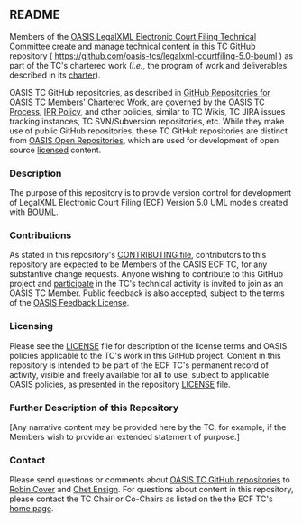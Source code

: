 <div>
<h2>README</h2>

<p>Members of the <a href="https://www.oasis-open.org/committees/legalxml-courtfiling/">OASIS LegalXML Electronic Court Filing Technical Committee</a> create and manage technical content in this TC GitHub repository ( <a href="https://github.com/oasis-tcs/legalxml-courtfiling-5.0-bouml">https://github.com/oasis-tcs/legalxml-courtfiling-5.0-bouml</a> ) as part of the TC's chartered work (<i>i.e.</i>, the program of work and deliverables described in its <a href="https://www.oasis-open.org/committees/legalxml-courtfiling/charter.php">charter</a>).</p>

<p>OASIS TC GitHub repositories, as described in <a href="https://www.oasis-open.org/resources/tcadmin/github-repositories-for-oasis-tc-members-chartered-work">GitHub Repositories for OASIS TC Members' Chartered Work</a>, are governed by the OASIS <a href="https://www.oasis-open.org/policies-guidelines/tc-process">TC Process</a>, <a href="https://www.oasis-open.org/policies-guidelines/ipr">IPR Policy</a>, and other policies, similar to TC Wikis, TC JIRA issues tracking instances, TC SVN/Subversion repositories, etc.  While they make use of public GitHub repositories, these TC GitHub repositories are distinct from <a href="https://www.oasis-open.org/resources/open-repositories">OASIS Open Repositories</a>, which are used for development of open source <a href="https://www.oasis-open.org/resources/open-repositories/licenses">licensed</a> content.</p>
</div>

<div>
<h3>Description</h3>

<p>The purpose of this repository is to provide version control for development of LegalXML Electronic Court Filing (ECF) Version 5.0 UML models created with <a href="http://www.bouml.fr/">BOUML</a>.</p>
</div>

<div>
<h3>Contributions</h3>
<p>As stated in this repository's <a href="https://github.com/oasis-tcs/legalxml-courtfiling-5.0-bouml/blob/master/CONTRIBUTING.md">CONTRIBUTING file</a>, contributors to this repository are expected to be Members of the OASIS ECF TC, for any substantive change requests.  Anyone wishing to contribute to this GitHub project and <a href="https://www.oasis-open.org/join/participation-instructions">participate</a> in the TC's technical activity is invited to join as an OASIS TC Member.  Public feedback is also accepted, subject to the terms of the <a href="https://www.oasis-open.org/policies-guidelines/ipr#appendixa">OASIS Feedback License</a>.</p>
</div>

<div>
<h3>Licensing</h3>
<p>Please see the <a href="https://github.com/oasis-tcs/legalxml-courtfiling-5.0-bouml/blob/master/LICENSE.md">LICENSE</a> file for description of the license terms and OASIS policies applicable to the TC's work in this GitHub project. Content in this repository is intended to be part of the ECF TC's permanent record of activity, visible and freely available for all to use, subject to applicable OASIS policies, as presented in the repository <a href="https://github.com/oasis-tcs/legalxml-courtfiling-5.0-bouml/blob/master/LICENSE.md">LICENSE</a> file.</p>
</div>

<div>
<h3>Further Description of this Repository</h3>

<p>[Any narrative content may be provided here by the TC, for example, if the Members wish to provide an extended statement of purpose.]</p>
</div>

<div>

<h3>Contact</h3>
<p>Please send questions or comments about <a href="https://www.oasis-open.org/resources/tcadmin/github-repositories-for-oasis-tc-members-chartered-work">OASIS TC GitHub repositories</a> to <a href="mailto:robin@oasis-open.org">Robin Cover</a> and <a href="mailto:chet.ensign@oasis-open.org">Chet Ensign</a>.  For questions about content in this repository, please contact the TC Chair or Co-Chairs as listed on the the ECF TC's <a href="https://www.oasis-open.org/committees/legalxml-courtfiling/">home page</a>.</p>
</div>

